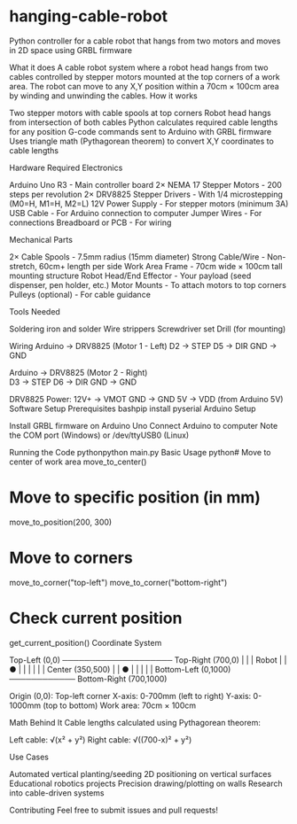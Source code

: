 # hanging-cable-robot
Python controller for a cable robot that hangs from two motors and moves in 2D space using GRBL firmware


What it does
A cable robot system where a robot head hangs from two cables controlled by stepper motors mounted at the top corners of a work area. The robot can move to any X,Y position within a 70cm × 100cm area by winding and unwinding the cables.
How it works

Two stepper motors with cable spools at top corners
Robot head hangs from intersection of both cables
Python calculates required cable lengths for any position
G-code commands sent to Arduino with GRBL firmware
Uses triangle math (Pythagorean theorem) to convert X,Y coordinates to cable lengths

Hardware Required
Electronics

Arduino Uno R3 - Main controller board
2× NEMA 17 Stepper Motors - 200 steps per revolution
2× DRV8825 Stepper Drivers - With 1/4 microstepping (M0=H, M1=H, M2=L)
12V Power Supply - For stepper motors (minimum 3A)
USB Cable - For Arduino connection to computer
Jumper Wires - For connections
Breadboard or PCB - For wiring

Mechanical Parts

2× Cable Spools - 7.5mm radius (15mm diameter)
Strong Cable/Wire - Non-stretch, 60cm+ length per side
Work Area Frame - 70cm wide × 100cm tall mounting structure
Robot Head/End Effector - Your payload (seed dispenser, pen holder, etc.)
Motor Mounts - To attach motors to top corners
Pulleys (optional) - For cable guidance

Tools Needed

Soldering iron and solder
Wire strippers
Screwdriver set
Drill (for mounting)

Wiring
Arduino → DRV8825 (Motor 1 - Left)
D2 → STEP
D5 → DIR
GND → GND

Arduino → DRV8825 (Motor 2 - Right)  
D3 → STEP
D6 → DIR
GND → GND

DRV8825 Power:
12V+ → VMOT
GND → GND
5V → VDD (from Arduino 5V)
Software Setup
Prerequisites
bashpip install pyserial
Arduino Setup

Install GRBL firmware on Arduino Uno
Connect Arduino to computer
Note the COM port (Windows) or /dev/ttyUSB0 (Linux)

Running the Code
pythonpython main.py
Basic Usage
python# Move to center of work area
move_to_center()

# Move to specific position (in mm)
move_to_position(200, 300)

# Move to corners
move_to_corner("top-left")
move_to_corner("bottom-right")

# Check current position
get_current_position()
Coordinate System

Top-Left (0,0) ──────────────────── Top-Right (700,0)
     |                                    |
     |              Robot                 |
     |                ●                   |
     |                                    |
     |                                    |
     |           Center (350,500)         |
     |                ●                   |
     |                                    |
     |                                    |
Bottom-Left (0,1000) ──────────── Bottom-Right (700,1000)

Origin (0,0): Top-left corner
X-axis: 0-700mm (left to right)
Y-axis: 0-1000mm (top to bottom)
Work area: 70cm × 100cm

Math Behind It
Cable lengths calculated using Pythagorean theorem:

Left cable: √(x² + y²)
Right cable: √((700-x)² + y²)

Use Cases

Automated vertical planting/seeding
2D positioning on vertical surfaces
Educational robotics projects
Precision drawing/plotting on walls
Research into cable-driven systems

Contributing
Feel free to submit issues and pull requests!
